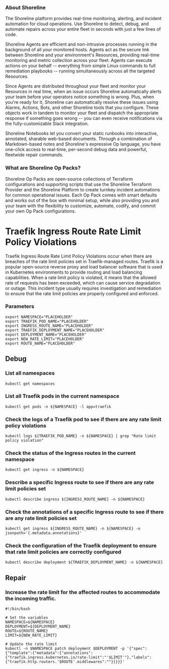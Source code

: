 
### About Shoreline
The Shoreline platform provides real-time monitoring, alerting, and incident automation for cloud operations. Use Shoreline to detect, debug, and automate repairs across your entire fleet in seconds with just a few lines of code.

Shoreline Agents are efficient and non-intrusive processes running in the background of all your monitored hosts. Agents act as the secure link between Shoreline and your environment's Resources, providing real-time monitoring and metric collection across your fleet. Agents can execute actions on your behalf -- everything from simple Linux commands to full remediation playbooks -- running simultaneously across all the targeted Resources.

Since Agents are distributed throughout your fleet and monitor your Resources in real time, when an issue occurs Shoreline automatically alerts your team before your operators notice something is wrong. Plus, when you're ready for it, Shoreline can automatically resolve these issues using Alarms, Actions, Bots, and other Shoreline tools that you configure. These objects work in tandem to monitor your fleet and dispatch the appropriate response if something goes wrong -- you can even receive notifications via the fully-customizable Slack integration.

Shoreline Notebooks let you convert your static runbooks into interactive, annotated, sharable web-based documents. Through a combination of Markdown-based notes and Shoreline's expressive Op language, you have one-click access to real-time, per-second debug data and powerful, fleetwide repair commands.

### What are Shoreline Op Packs?
Shoreline Op Packs are open-source collections of Terraform configurations and supporting scripts that use the Shoreline Terraform Provider and the Shoreline Platform to create turnkey incident automations for common operational issues. Each Op Pack comes with smart defaults and works out of the box with minimal setup, while also providing you and your team with the flexibility to customize, automate, codify, and commit your own Op Pack configurations.

# Traefik Ingress Route Rate Limit Policy Violations

Traefik Ingress Route Rate Limit Policy Violations occur when there are breaches of the rate limit policies set in Traefik-managed routes. Traefik is a popular open-source reverse proxy and load balancer software that is used in Kubernetes environments to provide routing and load balancing capabilities. When a rate limit policy is violated, it means that the allowed rate of requests has been exceeded, which can cause service degradation or outage. This incident type usually requires investigation and remediation to ensure that the rate limit policies are properly configured and enforced.

### Parameters

```shell
export NAMESPACE="PLACEHOLDER"
export TRAEFIK_POD_NAME="PLACEHOLDER"
export INGRESS_ROUTE_NAME="PLACEHOLDER"
export TRAEFIK_DEPLOYMENT_NAME="PLACEHOLDER"
export DEPLOYMENT_NAME="PLACEHOLDER"
export NEW_RATE_LIMIT="PLACEHOLDER"
export ROUTE_NAME="PLACEHOLDER"
```

## Debug

### List all namespaces

```shell
kubectl get namespaces
```

### List all Traefik pods in the current namespace

```shell
kubectl get pods -n ${NAMESPACE} -l app=traefik
```

### Check the logs of a Traefik pod to see if there are any rate limit policy violations

```shell
kubectl logs ${TRAEFIK_POD_NAME} -n ${NAMESPACE} | grep "Rate limit policy violation"
```

### Check the status of the Ingress routes in the current namespace

```shell
kubectl get ingress -n ${NAMESPACE}
```

### Describe a specific Ingress route to see if there are any rate limit policies set

```shell
kubectl describe ingress ${INGRESS_ROUTE_NAME} -n ${NAMESPACE}
```

### Check the annotations of a specific Ingress route to see if there are any rate limit policies set

```shell
kubectl get ingress ${INGRESS_ROUTE_NAME} -n ${NAMESPACE} -o jsonpath='{.metadata.annotations}'
```

### Check the configuration of the Traefik deployment to ensure that rate limit policies are correctly configured

```shell
kubectl describe deployment ${TRAEFIK_DEPLOYMENT_NAME} -n ${NAMESPACE}
```

## Repair

### Increase the rate limit for the affected routes to accommodate the incoming traffic.

```shell
#!/bin/bash

# Set the variables
NAMESPACE=${NAMESPACE}
DEPLOYMENT=${DEPLOYMENT_NAME}
ROUTE=${ROUTE_NAME}
LIMIT=${NEW_RATE_LIMIT}

# Update the rate limit
kubectl -n $NAMESPACE patch deployment $DEPLOYMENT -p '{"spec":{"template":{"metadata":{"annotations":{"traefik.ingress.kubernetes.io/rate-limit":"'$LIMIT'"},"labels":{"traefik.http.routers.'$ROUTE'.middlewares":""}}}}}'
```